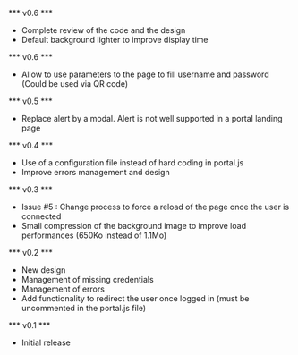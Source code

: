 *** v0.6 ***
- Complete review of the code and the design
- Default background lighter to improve display time

*** v0.6 ***
- Allow to use parameters to the page to fill username and password (Could be used via QR code)

*** v0.5 ***
- Replace alert by a modal. Alert is not well supported in a portal landing page

*** v0.4 ***
- Use of a configuration file instead of hard coding in portal.js
- Improve errors management and design

*** v0.3 ***
- Issue #5 : Change process to force a reload of the page once the user is connected
- Small compression of the background image to improve load performances (650Ko instead of 1.1Mo)

*** v0.2 ***
- New design
- Management of missing credentials
- Management of errors
- Add functionality to redirect the user once logged in (must be uncommented in the portal.js file)

*** v0.1 ***
- Initial release
